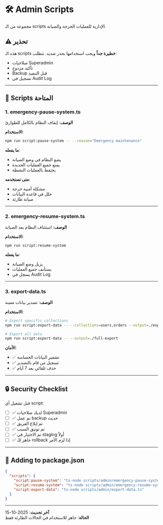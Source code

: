 # 🛠️ Admin Scripts

مجموعة من الـ scripts الإدارية للعمليات الحرجة والصيانة.

## ⚠️ تحذير

هذه الـ scripts **خطيرة جداً** ويجب استخدامها بحذر شديد. تتطلب:
- صلاحيات Superadmin
- تأكيد مزدوج
- Backup قبل التنفيذ
- تسجيل في Audit Log

---

## 📜 Scripts المتاحة

### 1. emergency-pause-system.ts
**الوصف**: إيقاف النظام بالكامل للطوارئ

**الاستخدام**:
```bash
npm run script:pause-system -- --reason="Emergency maintenance"
```

**ما يفعله**:
- يضع النظام في وضع الصيانة
- يمنع جميع العمليات الجديدة
- يحتفظ بالعمليات النشطة

**متى تستخدمه**:
- مشكلة أمنية حرجة
- خلل في قاعدة البيانات
- صيانة طارئة

---

### 2. emergency-resume-system.ts
**الوصف**: استئناف النظام بعد الصيانة

**الاستخدام**:
```bash
npm run script:resume-system
```

**ما يفعله**:
- يزيل وضع الصيانة
- يستأنف جميع العمليات
- يسجل في Audit Log

---

### 3. export-data.ts
**الوصف**: تصدير بيانات معينة

**الاستخدام**:
```bash
# Export specific collections
npm run script:export-data -- --collections=users,orders --output=./exports

# Export all data
npm run script:export-data -- --output=./full-export
```

**الأمان**:
- ✅ تشفير البيانات الحساسة
- ✅ تسجيل من قام بالتصدير
- ✅ حذف تلقائي بعد 7 أيام

---

## 🔒 Security Checklist

قبل تشغيل أي script:

- [ ] ✅ لديك صلاحيات Superadmin
- [ ] ✅ تم عمل backup حديث
- [ ] ✅ تم إبلاغ الفريق
- [ ] ✅ تم توثيق السبب
- [ ] ✅ تم الاختبار في staging أولاً
- [ ] ✅ جاهز للـ rollback إذا لزم الأمر

---

## 📝 Adding to package.json

```json
{
  "scripts": {
    "script:pause-system": "ts-node scripts/admin/emergency-pause-system.ts",
    "script:resume-system": "ts-node scripts/admin/emergency-resume-system.ts",
    "script:export-data": "ts-node scripts/admin/export-data.ts"
  }
}
```

---

**آخر تحديث**: 2025-10-15  
**الحالة**: جاهز للاستخدام في الحالات الطارئة فقط

